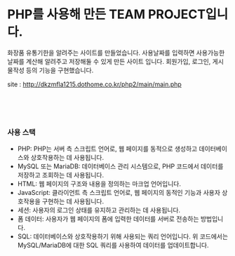 <h1>PHP를 사용해 만든 TEAM PROJECT입니다.</h1>

<p>화장품 유통기한을 알려주는 사이트를 만들었습니다.
사용날짜를 입력하면 사용가능한 날짜를 계산해 알려주고 저장해둘 수 있게 만든 사이트 입니다.
회원가입, 로그인, 게시물작성 등의 기능을 구현했습니다.</p>

site : http://dkzmfla1215.dothome.co.kr/php2/main/main.php
<br><br>

<br><br>
<h3>사용 스택</h3>
<ul>
  <li>PHP: PHP는 서버 측 스크립트 언어로, 웹 페이지를 동적으로 생성하고 데이터베이스와 상호작용하는 데 사용됩니다.</li>
  <li>MySQL 또는 MariaDB: 데이터베이스 관리 시스템으로, PHP 코드에서 데이터를 저장하고 조회하는 데 사용됩니다.</li>
  <li>HTML: 웹 페이지의 구조와 내용을 정의하는 마크업 언어입니다.</li>
  <li>JavaScript: 클라이언트 측 스크립트 언어로, 웹 페이지의 동적인 기능과 사용자 상호작용을 구현하는 데 사용됩니다.</li>
  <li>세션: 사용자의 로그인 상태를 유지하고 관리하는 데 사용됩니다.</li>
  <li>폼 데이터: 사용자가 웹 페이지의 폼에 입력한 데이터를 서버로 전송하는 방법입니다.</li>
  <li>SQL: 데이터베이스와 상호작용하기 위해 사용되는 쿼리 언어입니다. 위 코드에서는 MySQL/MariaDB에 대한 SQL 쿼리를 사용하여 데이터를 업데이트합니다.</li>
</ul>
